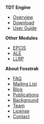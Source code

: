 **TDT Engine**
  * [Overview](TdtMain.md)
  * [Download](TdtDownload.md)
  * [User Guide](TdtUserGuide.md)

**Other Modules**
  * [EPCIS](EpcisMain.md)
  * [ALE](AleMain.md)
  * [LLRP](LlrpMain.md)

**About Fosstrak**
  * [FAQ](GeneralFaq.md)
  * [Mailing List](GeneralMailinglist.md)
  * [Blog](http://fosstrak.wordpress.com/)
  * [Publications](GeneralPublications.md)
  * [Background](GeneralBackground.md)
  * [Team](GeneralTeam.md)
  * [License](GeneralLicense.md)
  * [Contact](GeneralContact.md)